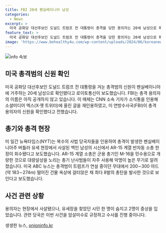 ```yaml
---
title: FBI 20세 펜실베이니아 남성
categories:
  - News
excerpt: >
  미국 공화당 대선후보인 도널드 트럼프 전 대통령이 총격을 당한 용의자는 20세 남성으로 확인됐으며, FBI는 용의자의 신원을 확인했지만 이름은 공개하지 않았습니다. 사살된 펜실베이니아주 버틀러 유세 현장에서는 AR15 계열 반자동 소총 한 정이 회수됐으며, 용의자는 사망했고 한 명이 숨지고 2명이 중상을 입었습니다. 이번 사건은 암살미수로 규정되었고 수사가 진행 중입니다. [자세히 보기] (링크)
feature_text: >
  미국 공화당 대선후보인 도널드 트럼프 전 대통령이 총격을 당한 용의자는 20세 남성으로 확인됐으며, FBI는 용의자의 신원을 확인했지만 이름은 공개하지 않았습니다. 사살된 펜실베이니아주 버틀러 유세 현장에서는 AR15 계열 반자동 소총 한 정이 회수됐으며, 용의자는 사망했고 한 명이 숨지고 2명이 중상을 입었습니다. 이번 사건은 암살미수로 규정되었고 수사가 진행 중입니다. [자세히 보기] (링크)
image: 'https://www.behealthy4u.com/wp-content/uploads/2024/06/koreanews.jpg'
---
```


<p><img src="https://www.behealthy4u.com/wp-content/uploads/2024/06/koreanews.jpg" alt="info 속보" /></p>

<h2 data-ke-size="size26">미국 총격범의 신원 확인</h2>

<p data-ke-size="size16">미국 공화당 대선후보인 도널드 트럼프 전 대통령을 겨눈 총격범의 신원이 펜실베이니아에 거주하는 20세 남성으로 확인됐다고 로이토통신이 보도했습니다. FBI는 총격 용의자의 이름은 아직 공개하지 않고 있습니다. 이 매체는 CNN 소속 기자가 소식통을 인용해 소셜미디어 엑스(X·옛 트위터)에 올린 글을 재인용하였고, 미 연방수사국(FBI)이 총격 용의자의 신원을 확인했다고 전했습니다.</p>

<h2 data-ke-size="size26">총기와 총격 현장</h2>

<p data-ke-size="size16">미 일간 뉴욕타임스(NYT)는 복수의 사법 당국자들을 인용하여 총격이 발생한 펜실베이니아주 버틀러 유세 현장에서 사살된 백인 남성의 시신에서 AR-15 계열 반자동 소총 한 정이 회수됐다고 보도했습니다. AR-15 계열 소총은 군용 총기인 M-16을 민수용으로 개량한 것으로 대량살상을 노리는 총기 난사범들이 자주 사용해 악명이 높은 무기로 알려졌습니다. 미국 ABC 뉴스는 총격범이 트럼프가 연설 중이던 무대에서 200∼300 야드(약 183∼274m) 떨어진 건물 옥상에 걸터앉은 채 최다 8발의 총탄을 발사한 것으로 보인다고 보도했습니다.</p>

<h2 data-ke-size="size26">사건 관련 상황</h2>

<p data-ke-size="size16">용의자는 현장에서 사살됐으나, 유세장을 찾았던 시민 한 명이 숨지고 2명이 중상을 입었습니다. 관련 당국은 이번 사건을 암살미수로 규정하고 수사를 진행 중이니다.</p>
생생한 뉴스, <a href="https://onioninfo.kr" rel="dofollow">onioninfo.kr</a>


